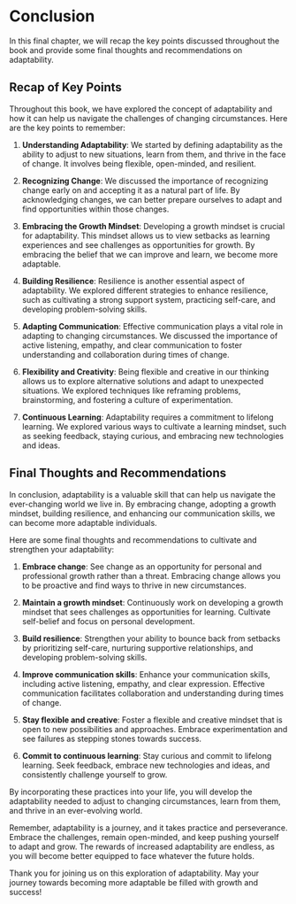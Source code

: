 # Conclusion

In this final chapter, we will recap the key points discussed throughout the book and provide some final thoughts and recommendations on adaptability.

Recap of Key Points
-------------------

Throughout this book, we have explored the concept of adaptability and how it can help us navigate the challenges of changing circumstances. Here are the key points to remember:

1. **Understanding Adaptability**: We started by defining adaptability as the ability to adjust to new situations, learn from them, and thrive in the face of change. It involves being flexible, open-minded, and resilient.

2. **Recognizing Change**: We discussed the importance of recognizing change early on and accepting it as a natural part of life. By acknowledging changes, we can better prepare ourselves to adapt and find opportunities within those changes.

3. **Embracing the Growth Mindset**: Developing a growth mindset is crucial for adaptability. This mindset allows us to view setbacks as learning experiences and see challenges as opportunities for growth. By embracing the belief that we can improve and learn, we become more adaptable.

4. **Building Resilience**: Resilience is another essential aspect of adaptability. We explored different strategies to enhance resilience, such as cultivating a strong support system, practicing self-care, and developing problem-solving skills.

5. **Adapting Communication**: Effective communication plays a vital role in adapting to changing circumstances. We discussed the importance of active listening, empathy, and clear communication to foster understanding and collaboration during times of change.

6. **Flexibility and Creativity**: Being flexible and creative in our thinking allows us to explore alternative solutions and adapt to unexpected situations. We explored techniques like reframing problems, brainstorming, and fostering a culture of experimentation.

7. **Continuous Learning**: Adaptability requires a commitment to lifelong learning. We explored various ways to cultivate a learning mindset, such as seeking feedback, staying curious, and embracing new technologies and ideas.

Final Thoughts and Recommendations
----------------------------------

In conclusion, adaptability is a valuable skill that can help us navigate the ever-changing world we live in. By embracing change, adopting a growth mindset, building resilience, and enhancing our communication skills, we can become more adaptable individuals.

Here are some final thoughts and recommendations to cultivate and strengthen your adaptability:

1. **Embrace change**: See change as an opportunity for personal and professional growth rather than a threat. Embracing change allows you to be proactive and find ways to thrive in new circumstances.

2. **Maintain a growth mindset**: Continuously work on developing a growth mindset that sees challenges as opportunities for learning. Cultivate self-belief and focus on personal development.

3. **Build resilience**: Strengthen your ability to bounce back from setbacks by prioritizing self-care, nurturing supportive relationships, and developing problem-solving skills.

4. **Improve communication skills**: Enhance your communication skills, including active listening, empathy, and clear expression. Effective communication facilitates collaboration and understanding during times of change.

5. **Stay flexible and creative**: Foster a flexible and creative mindset that is open to new possibilities and approaches. Embrace experimentation and see failures as stepping stones towards success.

6. **Commit to continuous learning**: Stay curious and commit to lifelong learning. Seek feedback, embrace new technologies and ideas, and consistently challenge yourself to grow.

By incorporating these practices into your life, you will develop the adaptability needed to adjust to changing circumstances, learn from them, and thrive in an ever-evolving world.

Remember, adaptability is a journey, and it takes practice and perseverance. Embrace the challenges, remain open-minded, and keep pushing yourself to adapt and grow. The rewards of increased adaptability are endless, as you will become better equipped to face whatever the future holds.

Thank you for joining us on this exploration of adaptability. May your journey towards becoming more adaptable be filled with growth and success!